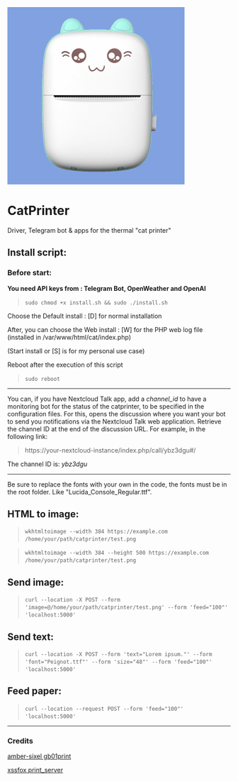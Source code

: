 ![image text](catprinter.jpg "Thermal Cat printer")

# CatPrinter
Driver, Telegram bot &amp; apps for the thermal "cat printer"


## Install script:

### Before start:
**You need API keys from : Telegram Bot, OpenWeather and OpenAI**

> `sudo chmod +x install.sh && sudo ./install.sh`

Choose the Default install : [D] for normal installation

After, you can choose the Web install : [W] for the PHP web log file
(installed in /var/www/html/cat/index.php)

(Start install or [S] is for my personal use case)

Reboot after the execution of this script

> `sudo reboot`


---
You can, if you have Nextcloud Talk app, add a *channel_id* to have a monitoring bot for the status of the catprinter, to be specified in the configuration files.
For this, opens the discussion where you want your bot to send you notifications via the Nextcloud Talk web application.
Retrieve the channel ID at the end of the discussion URL.
For example, in the following link:

> https://your-nextcloud-instance/index.php/call/ybz3dgu#/

The channel ID is: *ybz3dgu*

---
Be sure to replace the fonts with your own in the code, the fonts must be in the root folder. Like "Lucida_Console_Regular.ttf".


## HTML to image:
> `wkhtmltoimage --width 384 https://example.com /home/your/path/catprinter/test.png`

> `wkhtmltoimage --width 384 --height 500 https://example.com /home/your/path/catprinter/test.png`

## Send image:
> `curl --location -X POST --form 'image=@/home/your/path/catprinter/test.png' --form 'feed="100"' 'localhost:5000'`

## Send text:
> `curl --location -X POST --form 'text="Lorem ipsum."' --form 'font="Peignot.ttf"' --form 'size="48"' --form 'feed="100"' 'localhost:5000'`

## Feed paper:
> `curl --location --request POST --form 'feed="100"' 'localhost:5000'`
---
### Credits
[amber-sixel gb01print](https://github.com/amber-sixel/gb01print)

[xssfox print_server](https://gist.github.com/xssfox/b911e0781a763d258d21262c5fdd2dec)
